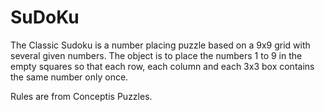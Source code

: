 # SuDoKu

The Classic Sudoku is a number placing puzzle based on a 9x9 grid with several given numbers. The object is to place the numbers 1 to 9 in the empty squares so that each row, each column and each 3x3 box contains the same number only once.

Rules are from Conceptis Puzzles.
